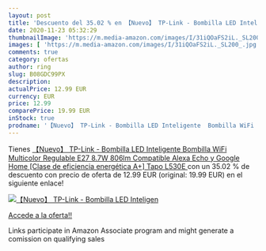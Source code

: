 ```yaml
---
layout: post
title: 'Descuento del 35.02 % en 【Nuevo】 TP-Link - Bombilla LED Inteligen'
date: 2020-11-23 05:32:29
thumbnailImage: 'https://m.media-amazon.com/images/I/31iQOaFS2iL._SL200_.jpg'
images: [ 'https://m.media-amazon.com/images/I/31iQOaFS2iL._SL200_.jpg' ]
comments: true
category: ofertas
author: ring
slug: B08GDC99PX
description:
actualPrice: 12.99 EUR
currency: EUR
price: 12.99
comparePrice: 19.99 EUR
inStock: true
prodname: '【Nuevo】 TP-Link - Bombilla LED Inteligente  Bombilla WiFi  Multicolor  Regulable  E27  8.7W 806lm  Compatible Alexa  Echo y Google Home  [Clase de eficiencia energética A+]  Tapo L530E '
---
```


Tienes [【Nuevo】 TP-Link - Bombilla LED Inteligente  Bombilla WiFi  Multicolor  Regulable  E27  8.7W 806lm  Compatible Alexa  Echo y Google Home  [Clase de eficiencia energética A+]  Tapo L530E ](https://www.amazon.es/dp/B08GDC99PX/?tag=tolees-21) con un 35.02 % de descuento con precio de oferta de 12.99 EUR (original: 19.99 EUR) en el siguiente enlace!

[![【Nuevo】 TP-Link - Bombilla LED Inteligen](https://m.media-amazon.com/images/I/31iQOaFS2iL._SL200_.jpg)](https://www.amazon.es/dp/B08GDC99PX/?tag=tolees-21)

[Accede a la oferta!!](https://www.amazon.es/dp/B08GDC99PX/?tag=tolees-21)

Links participate in Amazon Associate program and might generate a comission on qualifying sales


